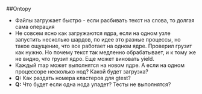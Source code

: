 ##Ontopy
- Файлы загружает быстро - если расбивать текст на слова, то долгая сама операция
- Не совсем ясно как загружаются ядра, если на одном узле запустить несколько шардов, по идее
 это разные процессы, но такое ощущение, что все работает на одном ядре. Проверил грузит как нужно.
 Но почему текст так медленно обрабатывает, и к тому же не видно, что грузит ядро.
 Еще может виновать yield.
- Каждый map может выполнятся на новом ядре. А если на одном процессоре несколько нод? Какой будет загрузка?
- **Q:** Как раздать номера кластеров для gtest?
- **Q:** Что будет если одна нода упадет? Тесты не выполнятся?